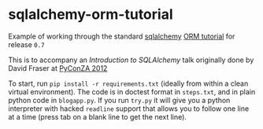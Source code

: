 sqlalchemy-orm-tutorial
=======================

Example of working through the standard [sqlalchemy](http://www.sqlalchemy.org) [ORM tutorial](http://docs.sqlalchemy.org/en/rel_0_7/orm/tutorial.html) for release `0.7`

This is to accompany an *Introduction to SQLAlchemy* talk originally done by David Fraser at [PyConZA 2012](http://za.pycon.org)

To start, run `pip install -r requirements.txt` (ideally from within a clean virtual environment). The code is in doctest format in `steps.txt`, and in plain python code in `blogapp.py`. If you run `try.py` it will give you a python interpreter with hacked `readline` support that allows you to follow one line at a time (press tab on a blank line to get the next line).

